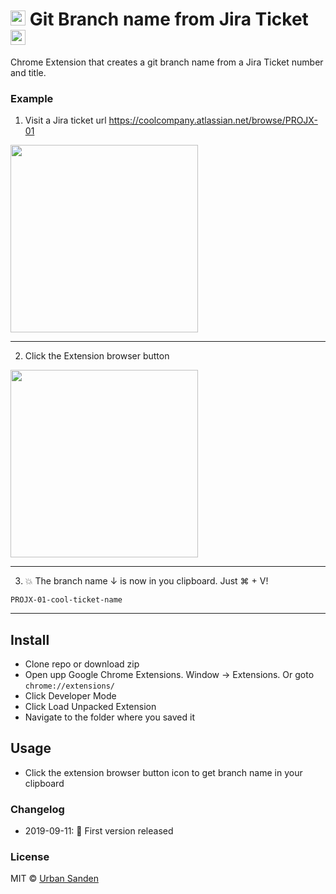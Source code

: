<h1>
<img src="https://cdn.svgporn.com/logos/git-icon.svg" width="24">
Git Branch name from Jira Ticket
<img src="https://cdn.svgporn.com/logos/jira.svg" width="24">
</h1>

Chrome Extension that creates a git branch name from a Jira Ticket number and title.

### Example

1. Visit a Jira ticket url https://coolcompany.atlassian.net/browse/PROJX-01

<img width="300" src="https://res.cloudinary.com/urre/image/upload/v1568231456/screenshots/lguwswuwq3xwdin7udbc.png
">

***

2. Click the Extension browser button

<img width="300" src="https://res.cloudinary.com/urre/image/upload/v1568231381/screenshots/j33llws1axqs8iwejqif.png">

***

3. 💥 The branch name ↓ is now in you clipboard. Just ⌘ + V!

```
PROJX-01-cool-ticket-name
```

---

## Install

+ Clone repo or download zip
+ Open upp Google Chrome Extensions. Window → Extensions. Or goto `chrome://extensions/`
+ Click Developer Mode
+ Click Load Unpacked Extension
+ Navigate to the folder where you saved it

## Usage
+ Click the extension browser button icon to get branch name in your clipboard

### Changelog
+ 2019-09-11: 🎉 First version released

### License

MIT © [Urban Sanden](https://twitter.com/urre)
